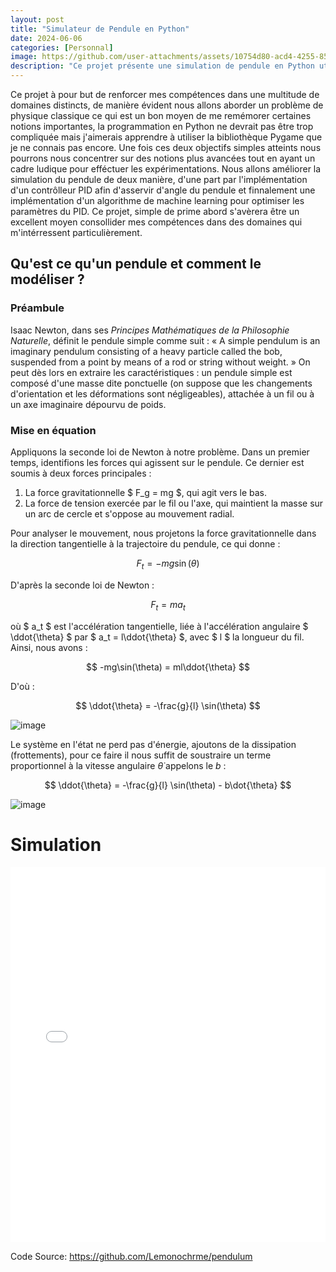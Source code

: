 ```yaml
---
layout: post
title: "Simulateur de Pendule en Python"
date: 2024-06-06
categories: [Personnal]
image: https://github.com/user-attachments/assets/10754d80-acd4-4255-85b6-76317070e86f
description: "Ce projet présente une simulation de pendule en Python utilisant Pygame, avec implémentation d'un contrôleur PID et optimisation par machine learning."
---
```


Ce projet à pour but de renforcer mes compétences dans une multitude de domaines distincts, de manière évident nous allons aborder un problème de physique classique ce qui est un bon moyen de me remémorer certaines notions importantes, la programmation en Python ne devrait pas être trop compliquée mais j'aimerais apprendre à utiliser la bibliothèque Pygame que je ne connais pas encore. Une fois ces deux objectifs simples atteints nous pourrons nous concentrer sur des notions plus avancées tout en ayant un cadre ludique pour efféctuer les expérimentations. Nous allons améliorer la simulation du pendule de deux manière, d'une part par l'implémentation d'un contrôlleur PID afin d'asservir d'angle du pendule et finnalement une implémentation d'un algorithme de machine learning pour optimiser les paramètres du PID. Ce projet, simple de prime abord s'avèrera être un excellent moyen consollider mes compétences dans des domaines qui m'intérressent particulièrement.


## Qu'est ce qu'un pendule et comment le modéliser ?

### Préambule

Isaac Newton, dans ses *Principes Mathématiques de la Philosophie Naturelle*, définit le pendule simple comme suit : « A simple pendulum is an imaginary pendulum consisting of a heavy particle called the bob, suspended from a point by means of a rod or string without weight. » On peut dès lors en extraire les caractéristiques : un pendule simple est composé d'une masse dite ponctuelle (on suppose que les changements d'orientation et les déformations sont négligeables), attachée à un fil ou à un axe imaginaire dépourvu de poids.

### Mise en équation

Appliquons la seconde loi de Newton à notre problème. Dans un premier temps, identifions les forces qui agissent sur le pendule. Ce dernier est soumis à deux forces principales : 

1. La force gravitationnelle $ F_g = mg $, qui agit vers le bas.
2. La force de tension exercée par le fil ou l'axe, qui maintient la masse sur un arc de cercle et s'oppose au mouvement radial.

Pour analyser le mouvement, nous projetons la force gravitationnelle dans la direction tangentielle à la trajectoire du pendule, ce qui donne :

$$
F_t = -mg \sin(\theta)
$$

D'après la seconde loi de Newton :

$$
F_t = ma_t
$$

où $ a_t $ est l'accélération tangentielle, liée à l'accélération angulaire $ \ddot{\theta} $ par $ a_t = l\ddot{\theta} $, avec $ l $ la longueur du fil. Ainsi, nous avons :

$$
-mg\sin(\theta) = ml\ddot{\theta}
$$

D'où :

$$
\ddot{\theta} = -\frac{g}{l} \sin(\theta)
$$

![image](https://github.com/user-attachments/assets/1e95c3c2-cb97-4015-9c28-05c35a468090)


Le système en l'état ne perd pas d'énergie, ajoutons de la dissipation (frottements), pour ce faire il nous suffit de soustraire un terme proportionnel à la vitesse angulaire $\dot{\theta}$ appelons le $b$ :

$$
\ddot{\theta} = -\frac{g}{l} \sin(\theta) - b\dot{\theta}
$$

![image](https://github.com/user-attachments/assets/826ded21-67d0-4036-bd2b-da2be71363c7)


# Simulation

<embed src="{{ site.baseurl }}/simulations/pendulum.html" width="100%" height="600px">



Code Source: https://github.com/Lemonochrme/pendulum
